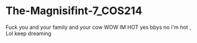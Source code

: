 # The-Magnisifint-7_COS214
Fuck you
and your family
and your cow
WOW IM HOT
yes bbys 
no i'm hot 
,
Lol keep dreaming
